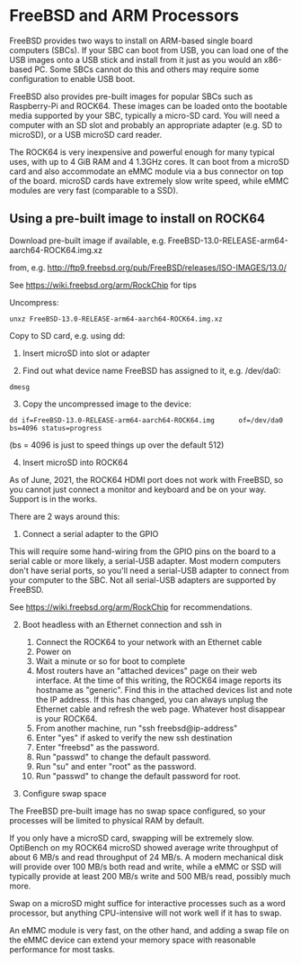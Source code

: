 # FreeBSD and ARM Processors

FreeBSD provides two ways to install on ARM-based single board computers (SBCs).  If your SBC can boot from USB, you can load one of the USB images onto a USB stick and install from it just as you would an x86-based PC.  Some SBCs cannot do this and others may require some configuration to enable USB boot.

FreeBSD also provides pre-built images for popular SBCs such as Raspberry-Pi and ROCK64.  These images can be loaded onto the bootable media supported by your SBC, typically a micro-SD card.  You will need a computer with an SD slot and probably an appropriate adapter (e.g. SD to microSD), or a USB microSD card reader.

The ROCK64 is very inexpensive and powerful enough for many typical uses, with up to 4 GiB RAM and 4 1.3GHz cores.  It can boot from a microSD card and also accommodate an eMMC module via a bus connector on top of the board.  microSD cards have extremely slow write speed, while eMMC modules are very fast (comparable to a SSD).


## Using a pre-built image to install on ROCK64

Download pre-built image if available, e.g. FreeBSD-13.0-RELEASE-arm64-aarch64-ROCK64.img.xz
    
from, e.g. http://ftp9.freebsd.org/pub/FreeBSD/releases/ISO-IMAGES/13.0/
    
See https://wiki.freebsd.org/arm/RockChip for tips

Uncompress:

```unxz FreeBSD-13.0-RELEASE-arm64-aarch64-ROCK64.img.xz```

Copy to SD card, e.g. using dd:
    
1. Insert microSD into slot or adapter

2. Find out what device name FreeBSD has assigned to it, e.g. /dev/da0:
    
```dmesg```
    
3. Copy the uncompressed image to the device:
    
```dd if=FreeBSD-13.0-RELEASE-arm64-aarch64-ROCK64.img	    of=/dev/da0 bs=4096 status=progress```

(bs = 4096 is just to speed things up over the default 512)

4. Insert microSD into ROCK64

As of June, 2021, the ROCK64 HDMI port does not work with FreeBSD, so you cannot just connect a monitor and keyboard and be on your way.  Support is in the works.

There are 2 ways around this:

1.  Connect a serial adapter to the GPIO

This will require some hand-wiring from the GPIO pins on the board to a serial cable or more likely, a serial-USB adapter.  Most modern computers don't have serial ports, so you'll need a serial-USB adapter to connect from your computer to the SBC.  Not all serial-USB adapters are supported by FreeBSD.
    
See https://wiki.freebsd.org/arm/RockChip for recommendations.

2.  Boot headless with an Ethernet connection and ssh in

    1.  Connect the ROCK64 to your network with an Ethernet cable
    2.  Power on
    3.  Wait a minute or so for boot to complete
    4.  Most routers have an "attached devices" page on their web interface.  At the time of this writing, the ROCK64 image reports its hostname as "generic".  Find this in the attached devices list and note the IP address.  If this has changed, you can always unplug the Ethernet cable and refresh the web page.  Whatever host disappear is your ROCK64.
    5.  From another machine, run "ssh freebsd@ip-address"
    6.  Enter "yes" if asked to verify the new ssh destination
    7.  Enter "freebsd" as the password.
    8.  Run "passwd" to change the default password.
    9.  Run "su" and enter "root" as the password.
    10.  Run "passwd" to change the default password for root.

3.  Configure swap space

The FreeBSD pre-built image has no swap space configured, so your processes will be limited to physical RAM by default.
    
If you only have a microSD card, swapping will be extremely slow. OptiBench on my ROCK64 microSD showed average write throughput of about 6 MB/s and read throughput of 24 MB/s.  A modern mechanical disk will provide over 100 MB/s both read and write, while a eMMC or SSD will typically provide at least 200 MB/s write and 500 MB/s read, possibly much more.
    
Swap on a microSD might suffice for interactive processes such as a word processor, but anything CPU-intensive will not work well if it has to swap.
    
An eMMC module is very fast, on the other hand, and adding a swap file on the eMMC device can extend your memory space with reasonable performance for most tasks.
